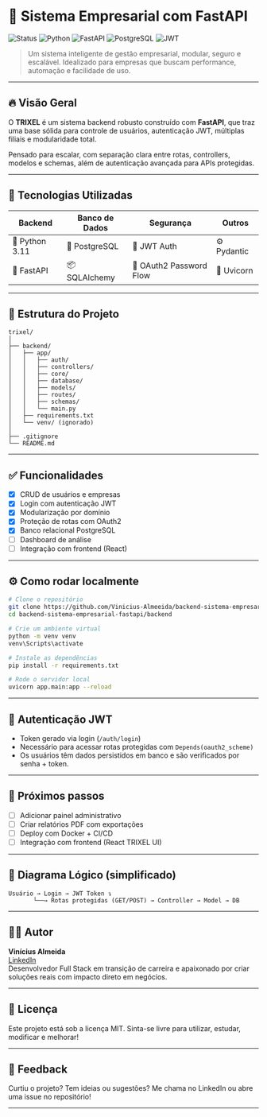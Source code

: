 
# 🧠  Sistema Empresarial com FastAPI

![Status](https://img.shields.io/badge/status-em%20desenvolvimento-yellow)
![Python](https://img.shields.io/badge/python-3.11-blue)
![FastAPI](https://img.shields.io/badge/fastapi-%F0%9F%90%8D-green)
![PostgreSQL](https://img.shields.io/badge/PostgreSQL-%23blue.svg)
![JWT](https://img.shields.io/badge/Auth-JWT-orange)

> Um sistema inteligente de gestão empresarial, modular, seguro e escalável. Idealizado para empresas que buscam performance, automação e facilidade de uso.

---

## 🔥 Visão Geral

O **TRIXEL** é um sistema backend robusto construído com **FastAPI**, que traz uma base sólida para controle de usuários, autenticação JWT, múltiplas filiais e modularidade total.  

Pensado para escalar, com separação clara entre rotas, controllers, modelos e schemas, além de autenticação avançada para APIs protegidas.

---

## 🧩 Tecnologias Utilizadas

| Backend | Banco de Dados | Segurança | Outros |
|--------|----------------|-----------|--------|
| 🐍 Python 3.11 | 🐘 PostgreSQL | 🔐 JWT Auth | ⚙️ Pydantic |
| 🚀 FastAPI | 📦 SQLAlchemy | 🔧 OAuth2 Password Flow | 🧪 Uvicorn |

---

## 📁 Estrutura do Projeto

```
trixel/
│
├── backend/
│   ├── app/
│   │   ├── auth/
│   │   ├── controllers/
│   │   ├── core/
│   │   ├── database/
│   │   ├── models/
│   │   ├── routes/
│   │   ├── schemas/
│   │   └── main.py
│   ├── requirements.txt
│   └── venv/ (ignorado)
│
├── .gitignore
└── README.md
```

---

## ✅ Funcionalidades

- [x] CRUD de usuários e empresas
- [x] Login com autenticação JWT
- [x] Modularização por domínio
- [x] Proteção de rotas com OAuth2
- [x] Banco relacional PostgreSQL
- [ ] Dashboard de análise
- [ ] Integração com frontend (React)

---

## ⚙️ Como rodar localmente

```bash
# Clone o repositório
git clone https://github.com/Vinicius-Almeeida/backend-sistema-empresarial-fastapi.git
cd backend-sistema-empresarial-fastapi/backend

# Crie um ambiente virtual
python -m venv venv
venv\Scripts\activate

# Instale as dependências
pip install -r requirements.txt

# Rode o servidor local
uvicorn app.main:app --reload
```

---

## 🔐 Autenticação JWT

- Token gerado via login (`/auth/login`)
- Necessário para acessar rotas protegidas com `Depends(oauth2_scheme)`
- Os usuários têm dados persistidos em banco e são verificados por senha + token.

---

## 🎯 Próximos passos

- [ ] Adicionar painel administrativo
- [ ] Criar relatórios PDF com exportações
- [ ] Deploy com Docker + CI/CD
- [ ] Integração com frontend (React TRIXEL UI)

---

## 🧠 Diagrama Lógico (simplificado)

```
Usuário → Login → JWT Token ↴
       └──→ Rotas protegidas (GET/POST) → Controller → Model → DB
```

---

## 🧑‍💻 Autor

**Vinícius Almeida**  
[LinkedIn](https://www.linkedin.com/in/vinicius-quadros1990/)  
Desenvolvedor Full Stack em transição de carreira e apaixonado por criar soluções reais com impacto direto em negócios.

---

## 🫡 Licença

Este projeto está sob a licença MIT. Sinta-se livre para utilizar, estudar, modificar e melhorar!

---

## 💬 Feedback

Curtiu o projeto? Tem ideias ou sugestões? Me chama no LinkedIn ou abre uma issue no repositório!

---
